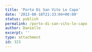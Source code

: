 ```yaml
---
title: 'Porto Di San Vito Lo Capo'
date: '2013-08-18T21:33:04+00:00'
status: publish
permalink: /porto-di-san-vito-lo-capo
author: Danielle
excerpt: ''
type: attachment
id: 323
---
```

<!DOCTYPE html PUBLIC "-//W3C//DTD HTML 4.0 Transitional//EN" "http://www.w3.org/TR/REC-html40/loose.dtd">
<?xml encoding="UTF-8">
